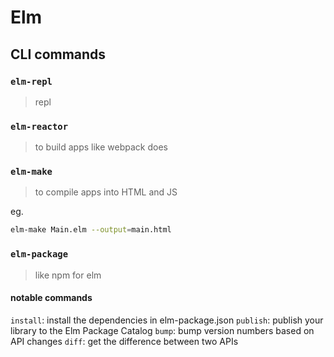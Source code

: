 # Elm


## CLI commands

### `elm-repl` 
> repl


### `elm-reactor` 
> to build apps like webpack does


### `elm-make` 
> to compile apps into HTML and JS

eg.
```sh
elm-make Main.elm --output=main.html
```

### `elm-package`
> like npm for elm

#### notable commands

`install`: install the dependencies in elm-package.json
`publish`: publish your library to the Elm Package Catalog
`bump`: bump version numbers based on API changes
`diff`: get the difference between two APIs